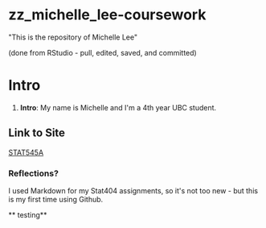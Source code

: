 zz_michelle_lee-coursework
==========================

"This is the repository of Michelle Lee"

(done from RStudio - pull, edited, saved, and committed)



# Intro

1. **Intro**: My name is Michelle and I'm a 4th year UBC student. 

## Link to Site
[STAT545A ](http://stat545-ubc.github.io/hw01_edit-README.html)

### Reflections?

I used Markdown for my Stat404 assignments, so it's not too new - but this is my first time using Github. 


** testing** 

